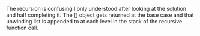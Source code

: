 The recursion is confusing
I only understood after looking at the solution and half completing it.
The [] object gets returned at the base case and that unwinding list is appended to at each level in the stack of the recursive function call.